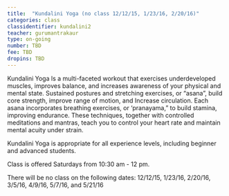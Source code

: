```yaml
---
title:  "Kundalini Yoga (no class 12/12/15, 1/23/16, 2/20/16)"
categories: class
classidentifier: kundalini2
teacher: gurumantrakaur
type: on-going
number: TBD
fee: TBD
dropins: TBD
---
```

Kundalini Yoga ls a multi-faceted workout that exercises underdeveloped
muscles, improves balance, and increases awareness of your physical and
mental state. Sustained postures and stretching exercises, or “asana”,
build core strength, improve range of motion, and Increase circulation.
Each asana incorporates breathing exercises, or ‘pranayama,” to build
stamina, improving endurance. These techniques, together with controlled
meditations and mantras, teach you to control your heart rate and maintain
mental acuity under strain.

Kundalini Yoga is appropriate for all experience levels, including beginner and advanced students.

Class is offered Saturdays from 10:30 am - 12 pm.

There will be no class on the following dates: 12/12/15, 1/23/16, 2/20/16, 3/5/16, 4/9/16, 5/7/16, and 5/21/16
